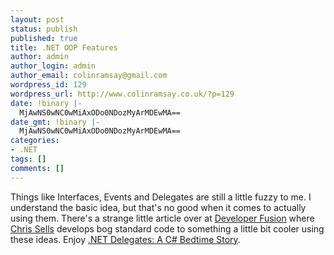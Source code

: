 ```yaml
---
layout: post
status: publish
published: true
title: .NET OOP Features
author: admin
author_login: admin
author_email: colinramsay@gmail.com
wordpress_id: 129
wordpress_url: http://www.colinramsay.co.uk/?p=129
date: !binary |-
  MjAwNS0wNC0wMiAxODo0NDozMyArMDEwMA==
date_gmt: !binary |-
  MjAwNS0wNC0wMiAxODo0NDozMyArMDEwMA==
categories:
- .NET
tags: []
comments: []
---
```

<p>Things like Interfaces, Events and Delegates are still a little fuzzy to me. I understand the basic idea, but that's no good when it comes to actually using them. There's a strange little article over at <a href="http://www.developerfusion.co.uk/">Developer Fusion</a> where <a href="http://www.sellsbrothers.com/">Chris Sells</a> develops bog standard code to something a little bit cooler using these ideas. Enjoy <a href="http://www.developerfusion.co.uk/show/4685/">.NET Delegates: A C# Bedtime Story</a>.</p>
